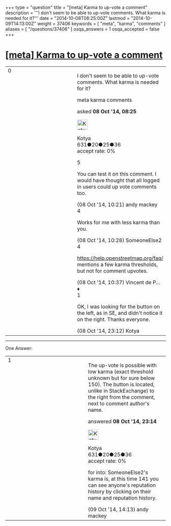 +++
type = "question"
title = "[meta] Karma to up-vote a comment"
description = '''I don&#x27;t seem to be able to up-vote comments. What karma is needed for it?'''
date = "2014-10-08T08:25:00Z"
lastmod = "2014-10-09T14:13:00Z"
weight = 37406
keywords = [ "meta", "karma", "comments" ]
aliases = [ "/questions/37406" ]
osqa_answers = 1
osqa_accepted = false
+++

<div class="headNormal">

# [\[meta\] Karma to up-vote a comment](/questions/37406/meta-karma-to-up-vote-a-comment)

</div>

<div id="main-body">

<div id="askform">

<table id="question-table" style="width:100%;">
<colgroup>
<col style="width: 50%" />
<col style="width: 50%" />
</colgroup>
<tbody>
<tr>
<td style="width: 30px; vertical-align: top"><div class="vote-buttons">
<span id="post-37406-upvote" class="ajax-command post-vote up" rel="nofollow" title="I like this post (click again to cancel)"> </span>
<div id="post-37406-score" class="post-score" title="current number of votes">
0
</div>
<span id="post-37406-downvote" class="ajax-command post-vote down" rel="nofollow" title="I dont like this post (click again to cancel)"> </span> <span id="favorite-mark" class="ajax-command favorite-mark" rel="nofollow" title="mark/unmark this question as favorite (click again to cancel)"> </span>
<div id="favorite-count" class="favorite-count">
&#10;</div>
</div></td>
<td><div id="item-right">
<div class="question-body">
<p>I don't seem to be able to up-vote comments. What karma is needed for it?</p>
</div>
<div id="question-tags" class="tags-container tags">
<span class="post-tag tag-link-meta" rel="tag" title="see questions tagged &#39;meta&#39;">meta</span> <span class="post-tag tag-link-karma" rel="tag" title="see questions tagged &#39;karma&#39;">karma</span> <span class="post-tag tag-link-comments" rel="tag" title="see questions tagged &#39;comments&#39;">comments</span>
</div>
<div id="question-controls" class="post-controls">
&#10;</div>
<div class="post-update-info-container">
<div class="post-update-info post-update-info-user">
<p>asked <strong>08 Oct '14, 08:25</strong></p>
<img src="https://secure.gravatar.com/avatar/7f75b476d4984deb5e4c83d276b9c22b?s=32&amp;d=identicon&amp;r=g" class="gravatar" width="32" height="32" alt="Kotya&#39;s gravatar image" />
<p><span>Kotya</span><br />
<span class="score" title="631 reputation points">631</span><span title="20 badges"><span class="badge1">●</span><span class="badgecount">20</span></span><span title="25 badges"><span class="silver">●</span><span class="badgecount">25</span></span><span title="36 badges"><span class="bronze">●</span><span class="badgecount">36</span></span><br />
<span class="accept_rate" title="Rate of the user&#39;s accepted answers">accept rate:</span> <span title="Kotya has no accepted answers">0%</span></p>
</div>
</div>
<div id="comments-container-37406" class="comments-container">
<span id="37410"></span>
<div id="comment-37410" class="comment">
<div id="post-37410-score" class="comment-score">
5
</div>
<div class="comment-text">
<p>You can test it on this comment. I would have thought that all logged in users could up vote comments too.</p>
</div>
<div id="comment-37410-info" class="comment-info">
<span class="comment-age">(08 Oct '14, 10:21)</span> <span class="comment-user userinfo">andy mackey</span>
</div>
</div>
<span id="37413"></span>
<div id="comment-37413" class="comment">
<div id="post-37413-score" class="comment-score">
4
</div>
<div class="comment-text">
<p>Works for me with less karma than you.</p>
</div>
<div id="comment-37413-info" class="comment-info">
<span class="comment-age">(08 Oct '14, 10:28)</span> <span class="comment-user userinfo">SomeoneElse2</span>
</div>
</div>
<span id="37415"></span>
<div id="comment-37415" class="comment">
<div id="post-37415-score" class="comment-score">
4
</div>
<div class="comment-text">
<p><a href="https://help.openstreetmap.org/faq/">https://help.openstreetmap.org/faq/</a> mentions a few karma thresholds, but not for comment upvotes.</p>
</div>
<div id="comment-37415-info" class="comment-info">
<span class="comment-age">(08 Oct '14, 10:37)</span> <span class="comment-user userinfo">Vincent de P... ♦</span>
</div>
</div>
<span id="37442"></span>
<div id="comment-37442" class="comment">
<div id="post-37442-score" class="comment-score">
1
</div>
<div class="comment-text">
<p>OK, I was looking for the button on the left, as in SE, and didn't notice it on the right. Thanks everyone.</p>
</div>
<div id="comment-37442-info" class="comment-info">
<span class="comment-age">(08 Oct '14, 23:12)</span> <span class="comment-user userinfo">Kotya</span>
</div>
</div>
</div>
<div id="comment-tools-37406" class="comment-tools">
&#10;</div>
<div class="clear">
&#10;</div>
<div id="comment-37406-form-container" class="comment-form-container">
&#10;</div>
<div class="clear">
&#10;</div>
</div></td>
</tr>
</tbody>
</table>

------------------------------------------------------------------------

<div class="tabBar">

<span id="sort-top"></span>

<div class="headQuestions">

One Answer:

</div>

</div>

<span id="37443"></span>

<div id="answer-container-37443" class="answer answered-by-owner">

<table style="width:100%;">
<colgroup>
<col style="width: 50%" />
<col style="width: 50%" />
</colgroup>
<tbody>
<tr>
<td style="width: 30px; vertical-align: top"><div class="vote-buttons">
<span id="post-37443-upvote" class="ajax-command post-vote up" rel="nofollow" title="I like this post (click again to cancel)"> </span>
<div id="post-37443-score" class="post-score" title="current number of votes">
1
</div>
<span id="post-37443-downvote" class="ajax-command post-vote down" rel="nofollow" title="I dont like this post (click again to cancel)"> </span>
</div></td>
<td><div class="item-right">
<div class="answer-body">
<p>The up-vote is possible with low karma (exact threshold unknown but for sure below 150). The button is located, unlike in StackExchange) to the right from the comment, next to comment author's name.</p>
</div>
<div class="answer-controls post-controls">
&#10;</div>
<div class="post-update-info-container">
<div class="post-update-info post-update-info-user">
<p>answered <strong>08 Oct '14, 23:14</strong></p>
<img src="https://secure.gravatar.com/avatar/7f75b476d4984deb5e4c83d276b9c22b?s=32&amp;d=identicon&amp;r=g" class="gravatar" width="32" height="32" alt="Kotya&#39;s gravatar image" />
<p><span>Kotya</span><br />
<span class="score" title="631 reputation points">631</span><span title="20 badges"><span class="badge1">●</span><span class="badgecount">20</span></span><span title="25 badges"><span class="silver">●</span><span class="badgecount">25</span></span><span title="36 badges"><span class="bronze">●</span><span class="badgecount">36</span></span><br />
<span class="accept_rate" title="Rate of the user&#39;s accepted answers">accept rate:</span> <span title="Kotya has no accepted answers">0%</span></p>
</div>
</div>
<div id="comments-container-37443" class="comments-container">
<span id="37458"></span>
<div id="comment-37458" class="comment">
<div id="post-37458-score" class="comment-score">
&#10;</div>
<div class="comment-text">
<p>for into: SomeoneElse2's karma is, at this time 141 you can see anyone's reputation history by clicking on their name and reputation history.</p>
</div>
<div id="comment-37458-info" class="comment-info">
<span class="comment-age">(09 Oct '14, 14:13)</span> <span class="comment-user userinfo">andy mackey</span>
</div>
</div>
</div>
<div id="comment-tools-37443" class="comment-tools">
&#10;</div>
<div class="clear">
&#10;</div>
<div id="comment-37443-form-container" class="comment-form-container">
&#10;</div>
<div class="clear">
&#10;</div>
</div></td>
</tr>
</tbody>
</table>

</div>

<div class="paginator-container-left">

</div>

</div>

</div>

